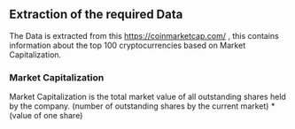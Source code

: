 ## Extraction of the required Data
The Data is extracted from this https://coinmarketcap.com/ , this contains information about the top 100 cryptocurrencies based on Market 
Capitalization.
### Market Capitalization
Market Capitalization is the total market value of all outstanding shares held by the company.
(number of outstanding shares by the current market) * (value of one share)
